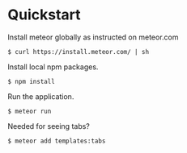 Quickstart
=====================

Install meteor globally as instructed on meteor.com

    $ curl https://install.meteor.com/ | sh

Install local npm packages.

    $ npm install

Run the application.

    $ meteor run



Needed for seeing tabs?

    $ meteor add templates:tabs
